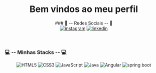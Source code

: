 <div align="center">
    <h1> Bem vindos ao meu perfil </h1>
</div>

<div align="center">### 🖤 -- Redes Sociais -- 🖤 </div>
<div align="center"> 
    <a href="https://www.instagram.com/wubba_yuh/" target="_blank"><img alt="instagram" src="https://img.shields.io/badge/Instagram-%23E4405F.svg?style=for-the-badge&logo=Instagram&logoColor=white" target="_blank"></a>
    <a href="https://www.linkedin.com/in/yuri-moreira-santos-305370226/" target="_blank"><img alt="linkedin" src="https://img.shields.io/badge/linkedin-%230077B5.svg?style=for-the-badge&logo=linkedin&logoColor=white" target="_blank"></a>
      
</div>
</br></br>

### 💻 -- Minhas Stacks -- 💻 

<div align="center">
    <img alt="HTML5" src="https://img.shields.io/badge/html5-%23E34F26.svg?style=for-the-badge&logo=html5&logoColor=white" target="_blank">
    <img alt="CSS3" src="https://img.shields.io/badge/css3-%231572B6.svg?style=for-the-badge&logo=css3&logoColor=white" target="_blank">
    <img alt="JavaScript" src="https://img.shields.io/badge/javascript-%23323330.svg?style=for-the-badge&logo=javascript&logoColor=%23F7DF1E" target="_blank">
    <img alt="Java" src="https://img.shields.io/badge/java-%23ED8B00.svg?style=for-the-badge&logo=openjdk&logoColor=white" target="_blank">
    <img alt="Angular" src="https://img.shields.io/badge/Angular-DD0031?style=for-the-badge&logo=angular&logoColor=white" target="_blank">
    <img alt="spring boot" src="https://img.shields.io/badge/Spring_Boot-6DB33F?style=for-the-badge&logo=spring-boot&logoColor=white" target="_blank">
</div>
